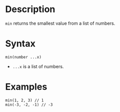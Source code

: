 # Description

`min` returns the smallest value from a list of numbers.

# Syntax

```step
min(number ...x)
```

- `...x` is a list of numbers.

# Examples

```step
min(1, 2, 3) // 1
min(-3, -2, -1) // -3
```
